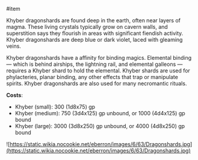 #item 

Khyber dragonshards are found deep in the earth, often near layers of magma. These living crystals typically grow on cavern walls, and superstition says they flourish in areas with significant fiendish activity. Khyber dragonshards are deep blue or dark violet, laced with gleaming veins.

Khyber dragonshards have a affinity for binding magics. Elemental binding — which is behind airships, the lightning rail, and elemental galleons — requires a Khyber shard to hold the elemental. Khyber shards are used for phylacteries, planar binding, any other effects that trap or manipulate spirits. Khyber dragonshards are also used for many necromantic rituals.

**Costs**:
- Khyber (small): 300 (1d8x75) gp
- Khyber (medium): 750 (3d4x125) gp unbound, or 1000 (4d4x125) gp bound
- Khyber (large): 3000 (3d8x250) gp unbound, or 4000 (4d8x250) gp bound

![https://static.wikia.nocookie.net/eberron/images/6/63/Dragonshards.jpg](https://static.wikia.nocookie.net/eberron/images/6/63/Dragonshards.jpg)